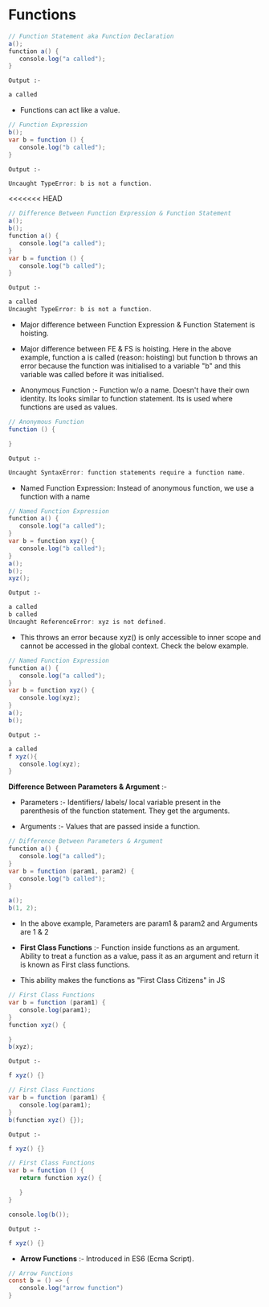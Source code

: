 <h1>Functions</h1>

<p>

```java
// Function Statement aka Function Declaration
a();
function a() {
   console.log("a called");
}
```
<code>Output :- </code>
```java
a called
```

- Functions can act like a value.

```java
// Function Expression
b();
var b = function () {
   console.log("b called");
}
```
<code>Output :- </code>
```java
Uncaught TypeError: b is not a function.
```

<<<<<<< HEAD
```java
// Difference Between Function Expression & Function Statement
a();
b();
function a() {
   console.log("a called");
}
var b = function () {
   console.log("b called");
}
```
<code>Output :- </code>
```java
a called
Uncaught TypeError: b is not a function.
```

- Major difference between Function Expression & Function Statement is hoisting.

- Major difference between FE & FS is hoisting. Here in the above example, function a is called (reason: hoisting) but function b throws an error because the function was initialised to a variable "b" and this variable was called before it was initialised.

- Anonymous Function :- Function w/o a name. Doesn't have their own identity. Its looks similar to function statement. Its is used where functions are used as values.

```java
// Anonymous Function 
function () {

}
```
<code>Output :- </code>
```java
Uncaught SyntaxError: function statements require a function name.
```

- Named Function Expression:  Instead of anonymous function, we use a function with a name

```java
// Named Function Expression
function a() {
   console.log("a called");
}
var b = function xyz() {
   console.log("b called");
}
a();
b();
xyz();
```
<code>Output :- </code>
```java
a called
b called
Uncaught ReferenceError: xyz is not defined.
```

- This throws an error because xyz() is only accessible to inner scope and cannot be accessed in the global context. Check the below example.

```java
// Named Function Expression
function a() {
   console.log("a called");
}
var b = function xyz() {
   console.log(xyz);
}
a();
b();
```
<code>Output :- </code>
```java
a called
f xyz(){
   console.log(xyz);
}
```

<b>Difference Between Parameters & Argument</b> :-
- Parameters :- Identifiers/ labels/ local variable present in the parenthesis of the function statement. They get the arguments. 

- Arguments :- Values that are passed inside a function. 

```java
// Difference Between Parameters & Argument 
function a() {
   console.log("a called");
}
var b = function (param1, param2) {
   console.log("b called");
}

a();
b(1, 2);
```

- In the above example, Parameters are param1 & param2 and Arguments are 1 & 2


- <b>First Class Functions</b> :- Function inside functions as an argument. Ability to treat a function as a value, pass it as an argument and return it is known as First class functions.

- This ability makes the functions as "First Class Citizens" in JS

```java
// First Class Functions 
var b = function (param1) {
   console.log(param1);
}
function xyz() {

}
b(xyz);
```
<code>Output :- </code>
```java
f xyz() {}
```

```java
// First Class Functions 
var b = function (param1) {
   console.log(param1);
}
b(function xyz() {});
```
<code>Output :- </code>
```java
f xyz() {}
```

```java
// First Class Functions 
var b = function () {
   return function xyz() {

   }
}

console.log(b());

```
<code>Output :- </code>
```java
f xyz() {}
```

- <b>Arrow Functions</b> :- Introduced in ES6 (Ecma Script).

```java
// Arrow Functions
const b = () => {
   console.log("arrow function")
}
```
</p>
